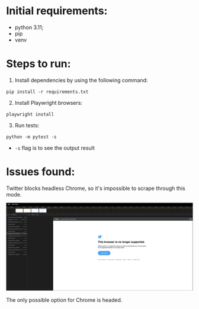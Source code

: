 # Initial requirements:
- python 3.11;
- pip
- venv

# Steps to run:
1. Install dependencies by using the following command:
```shell
pip install -r requirements.txt
```
2. Install Playwright browsers:
```shell
playwright install
```
3. Run tests:
```shell
python -m pytest -s
```
- `-s` flag is to see the output result

# Issues found:
Twitter blocks headless Chrome, so it's impossible to scrape through this mode.

![headless_blocked](screenshots/headless_blocked.png)

The only possible option for Chrome is headed.
